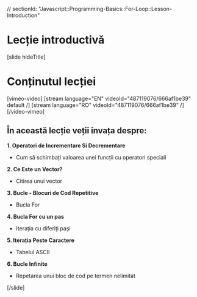 // sectionId: "Javascript::Programming-Basics::For-Loop::Lesson-Introduction"

# Lecție introductivă

[slide hideTitle]

# Conținutul lecției

[vimeo-video]
[stream language="EN" videoId="487119076/666af1be39" default /]
[stream language="RO" videoId="487119076/666af1be39"  /]
[/video-vimeo]



## În această lecție veții invața despre:

**1. Operatori de Incrementare Si Decrementare**
- Cum să schimbați valoarea unei funcții cu operatori speciali

**2. Ce Este un Vector?**
- Citirea unui vector

**3. Bucle - Blocuri de Cod Repetitive**
- Bucla For

**4. Bucla For cu un pas**
- Iterația cu diferiți pași

**5. Iterația Peste Caractere**
- Tabelul ASCII

**6. Bucle Infinite**
- Repetarea unui bloc de cod pe termen nelimitat



[/slide]
